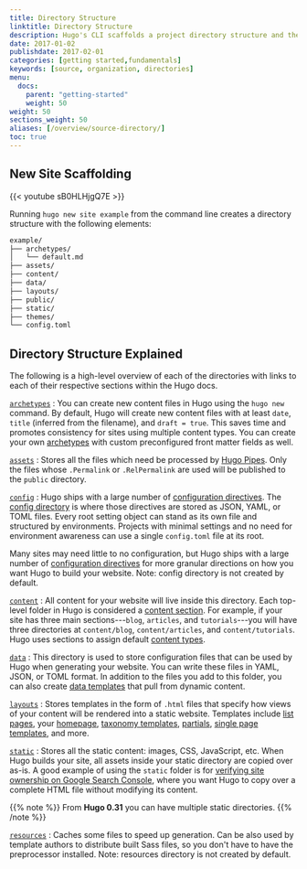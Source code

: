 ```yaml
---
title: Directory Structure
linktitle: Directory Structure
description: Hugo's CLI scaffolds a project directory structure and then takes that single directory and uses it as the input to create a complete website.
date: 2017-01-02
publishdate: 2017-02-01
categories: [getting started,fundamentals]
keywords: [source, organization, directories]
menu:
  docs:
    parent: "getting-started"
    weight: 50
weight: 50
sections_weight: 50
aliases: [/overview/source-directory/]
toc: true
---
```


## New Site Scaffolding

{{< youtube sB0HLHjgQ7E >}}

Running `hugo new site example` from the command line creates a directory structure with the following elements:

```txt
example/
├── archetypes/
│   └── default.md
├── assets/
├── content/
├── data/
├── layouts/
├── public/
├── static/
├── themes/
└── config.toml
```

## Directory Structure Explained

The following is a high-level overview of each of the directories with links to each of their respective sections within the Hugo docs.

[`archetypes`](/content-management/archetypes/)
: You can create new content files in Hugo using the `hugo new` command.
By default, Hugo will create new content files with at least `date`, `title` (inferred from the filename), and `draft = true`. This saves time and promotes consistency for sites using multiple content types. You can create your own [archetypes][] with custom preconfigured front matter fields as well.

[`assets`][]
: Stores all the files which need be processed by [Hugo Pipes](/hugo-pipes/). Only the files whose `.Permalink` or `.RelPermalink` are used will be published to the `public` directory.

[`config`](/getting-started/configuration/)
: Hugo ships with a large number of [configuration directives][].
The [config directory](/getting-started/configuration/#configuration-directory) is where those directives are stored as JSON, YAML, or TOML files. Every root setting object can stand as its own file and structured by environments.
Projects with minimal settings and no need for environment awareness can use a single `config.toml` file at its root.

Many sites may need little to no configuration, but Hugo ships with a large number of [configuration directives][] for more granular directions on how you want Hugo to build your website. Note: config directory is not created by default.

[`content`][]
: All content for your website will live inside this directory. Each top-level folder in Hugo is considered a [content section][]. For example, if your site has three main sections---`blog`, `articles`, and `tutorials`---you will have three directories at `content/blog`, `content/articles`, and `content/tutorials`. Hugo uses sections to assign default [content types][].

[`data`](/templates/data-templates/)
: This directory is used to store configuration files that can be
used by Hugo when generating your website. You can write these files in YAML, JSON, or TOML format. In addition to the files you add to this folder, you can also create [data templates][] that pull from dynamic content.

[`layouts`][]
: Stores templates in the form of `.html` files that specify how views of your content will be rendered into a static website. Templates include [list pages][lists], your [homepage][], [taxonomy templates][], [partials][], [single page templates][singles], and more.

[`static`][]
: Stores all the static content: images, CSS, JavaScript, etc. When Hugo builds your site, all assets inside your static directory are copied over as-is. A good example of using the `static` folder is for [verifying site ownership on Google Search Console][searchconsole], where you want Hugo to copy over a complete HTML file without modifying its content.

{{% note %}}
From **Hugo 0.31** you can have multiple static directories.
{{% /note %}}

[`resources`][]
: Caches some files to speed up generation. Can be also used by template authors to distribute built Sass files, so you don't have to have the preprocessor installed. Note: resources directory is not created by default.

[archetypes]: /content-management/archetypes/
[`assets`]: /hugo-pipes/introduction#asset-directory/
[configuration directives]: /getting-started/configuration/#all-configuration-settings
[`content`]: /content-management/organization/
[content section]: /content-management/sections/
[content types]: /content-management/types/
[data templates]: /templates/data-templates/
[homepage]: /templates/homepage/
[`layouts`]: /templates/
[`static`]: /content-management/static-files/
[`resources`]: /getting-started/configuration/#configure-file-caches
[lists]: /templates/list/
[pagevars]: /variables/page/
[partials]: /templates/partials/
[searchconsole]: https://support.google.com/webmasters/answer/9008080#zippy=%2Chtml-file-upload
[singles]: /templates/single-page-templates/
[starters]: /tools/starter-kits/
[taxonomies]: /content-management/taxonomies/
[taxonomy templates]: /templates/taxonomy-templates/
[types]: /content-management/types/
